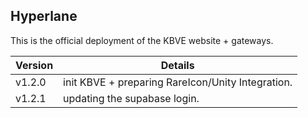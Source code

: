 ## Hyperlane

This is the official deployment of the KBVE website + gateways.

| Version | Details                                           |
| ------- | ------------------------------------------------- |
| v1.2.0  | init KBVE + preparing RareIcon/Unity Integration. |
| v1.2.1  | updating the supabase login.                      |
